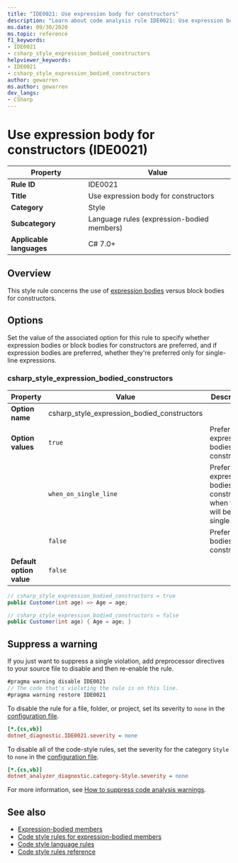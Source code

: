 ```yaml
---
title: "IDE0021: Use expression body for constructors"
description: "Learn about code analysis rule IDE0021: Use expression body for constructors"
ms.date: 09/30/2020
ms.topic: reference
f1_keywords:
- IDE0021
- csharp_style_expression_bodied_constructors
helpviewer_keywords:
- IDE0021
- csharp_style_expression_bodied_constructors
author: gewarren
ms.author: gewarren
dev_langs:
- CSharp
---
```

# Use expression body for constructors (IDE0021)

| Property                 | Value                                      |
|--------------------------|--------------------------------------------|
| **Rule ID**              | IDE0021                                    |
| **Title**                | Use expression body for constructors       |
| **Category**             | Style                                      |
| **Subcategory**          | Language rules (expression-bodied members) |
| **Applicable languages** | C# 7.0+                                    |

## Overview

This style rule concerns the use of [expression bodies](../../../csharp/programming-guide/statements-expressions-operators/expression-bodied-members.md) versus block bodies for constructors.

## Options

Set the value of the associated option for this rule to specify whether expression bodies or block bodies for constructors are preferred, and if expression bodies are preferred, whether they're preferred only for single-line expressions.

### csharp_style_expression_bodied_constructors

| Property                 | Value                                       | Description                                                               |
|--------------------------|---------------------------------------------|---------------------------------------------------------------------------|
| **Option name**          | csharp_style_expression_bodied_constructors |                                                                           |
| **Option values**        | `true`                                      | Prefer expression bodies for constructors                                 |
|                          | `when_on_single_line`                       | Prefer expression bodies for constructors when they will be a single line |
|                          | `false`                                     | Prefer block bodies for constructors                                      |
| **Default option value** | `false`                                     |                                                                           |

```csharp
// csharp_style_expression_bodied_constructors = true
public Customer(int age) => Age = age;

// csharp_style_expression_bodied_constructors = false
public Customer(int age) { Age = age; }
```

## Suppress a warning

If you just want to suppress a single violation, add preprocessor directives to your source file to disable and then re-enable the rule.

```csharp
#pragma warning disable IDE0021
// The code that's violating the rule is on this line.
#pragma warning restore IDE0021
```

To disable the rule for a file, folder, or project, set its severity to `none` in the [configuration file](../configuration-files.md).

```ini
[*.{cs,vb}]
dotnet_diagnostic.IDE0021.severity = none
```

To disable all of the code-style rules, set the severity for the category `Style` to `none` in the [configuration file](../configuration-files.md).

```ini
[*.{cs,vb}]
dotnet_analyzer_diagnostic.category-Style.severity = none
```

For more information, see [How to suppress code analysis warnings](../suppress-warnings.md).

## See also

- [Expression-bodied members](../../../csharp/programming-guide/statements-expressions-operators/expression-bodied-members.md)
- [Code style rules for expression-bodied members](expression-bodied-members.md)
- [Code style language rules](language-rules.md)
- [Code style rules reference](index.md)
